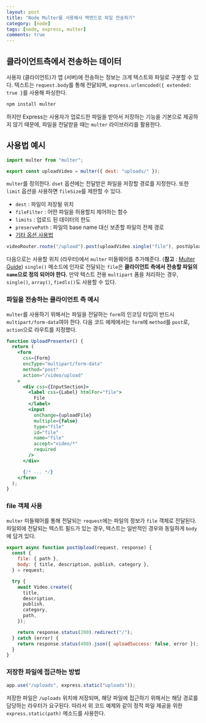 ```yaml
---
layout: post
title: "Node Multer를 사용해서 백엔드로 파일 전송하기"
category: [node]
tags: [node, express, multer]
comments: true
---
```


## 클라이언트측에서 전송하는 데이터

사용자 (클라이언트)가 앱 (서버)에 전송하는 정보는 크게 텍스트와 파일로 구분할 수 있다. 텍스트는 `request.body`를 통해 전달되며, `express.urlencoded({ extended: true }`를 사용해 파싱한다.

```bash
npm install multer
```

하지만 Express는 사용자가 업로드한 파일을 받아서 저장하는 기능을 기본으로 제공하지 않기 때문에, 파일을 전달받을 때는 `multer` 라이브러리를 활용한다.

## 사용법 예시

```javascript
import multer from "multer";

export const uploadVideo = multer({ dest: "uploads/" });
```

`multer`를 정의한다. `dset` 옵션에는 전달받은 파일을 저장할 경로를 지정한다. 또한 `limit` 옵션을 사용하면 `fileSize`를 제한할 수 있다.

- `dest` : 파일이 저장될 위치
- `fileFilter` : 어떤 파일을 허용할지 제어하는 함수
- `limits` : 업로드 된 데이터의 한도
- `preservePath` : 파일의 base name 대신 보존할 파일의 전체 경로
- [기타 옵션 사용법](https://github.com/expressjs/multer/blob/master/doc/README-ko.md#multeropts)

```javascript
videoRouter.route("/upload").post(uploadVideo.single("file"), postUpload);
```

다음으로는 사용할 위치 (라우터)에서 `multer` 미들웨어를 추가해준다. (**참고** : [Multer Guide](https://github.com/expressjs/multer)) `single()` 메소드에 인자로 전달되는 `file`은 **클라이언트 측에서 전송할 파일의 `name`으로 정의 되어야 한다.** 만약 텍스트 전용 `multipart` 폼을 처리하는 경우, `single()`, `array()`, `fiedls()`도 사용할 수 있다.

### 파일을 전송하는 클라이언트 측 예시

`multer`를 사용하기 위해서는 파일을 전달하는 `form`의 인코딩 타입이 반드시 `multipart/form-data`여야 한다. 다음 코드 예제에서는 `form`에 `method`를 `post`로, `action`으로 라우트를 지정했다.

```jsx
function UploadPresenter() {
  return (
    <form
      css={Form}
      encType="multipart/form-data"
      method="post"
      action="/video/upload"
    >
      <div css={InputSection}>
        <label css={Label} htmlFor="file">
          File
        </label>
        <input
          onChange={uploadFile}
          multiple={false}
          type="file"
          id="file"
          name="file"
          accept="video/*"
          required
        />
      </div>

      {/* ... */}
    </form>
  );
}
```

### file 객체 사용

`multer` 미들웨어를 통해 전달되는 `request`에는 파일의 정보가 `file` 객체로 전달된다. 파일외에 전달되는 텍스트 필드가 있는 경우, 텍스트는 일반적인 경우와 동일하게 `body`에 담겨 있다.

```javascript
export async function postUpload(request, response) {
  const {
    file: { path },
    body: { title, description, publish, category },
  } = request;

  try {
    await Video.create({
      title,
      description,
      publish,
      category,
      path,
    });

    return response.status(200).redirect("/");
  } catch (error) {
    return response.status(400).json({ uploadSuccess: false, error });
  }
}
```

### 저장한 파일에 접근하는 방법

```javascript
app.use("/uploads", express.static("uploads"));
```

저장한 파일은 `/uploads` 위치에 저장되며, 해당 파일에 접근하기 위해서는 해당 경로를 담당하는 라우터가 요구된다. 따라서 위 코드 예제와 같이 정적 파일 제공을 위한 `express.static(path)` 메소드를 사용한다.
